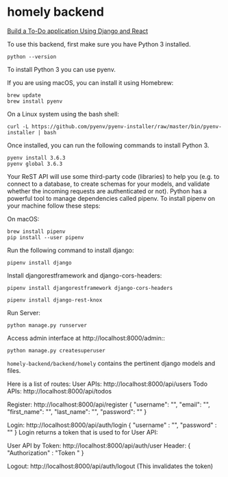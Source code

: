 # homely backend

[Build a To-Do application Using Django and React](https://scotch.io/tutorials/build-a-to-do-application-using-django-and-react?fbclid=IwAR3KwFbzFGKKPgKf3sgh5cE2ZpuQKmGq_Zi1Ff2613J-d6s-F5CM4m4Fcu4)

To use this backend, first make sure you have Python 3 installed.

```
python --version
```

To install Python 3 you can use pyenv.

If you are using macOS, you can install it using Homebrew:

```
brew update
brew install pyenv
```

On a Linux system using the bash shell:

```
curl -L https://github.com/pyenv/pyenv-installer/raw/master/bin/pyenv-installer | bash
```

Once installed, you can run the following commands to install Python 3.

```
pyenv install 3.6.3
pyenv global 3.6.3
```

Your ReST API will use some third-party code (libraries) to help you (e.g. to connect to a database, to create schemas for your models, and validate whether the incoming requests are authenticated or not). Python has a powerful tool to manage dependencies called pipenv. To install pipenv on your machine follow these steps:

On macOS:

```
brew install pipenv
pip install --user pipenv
```

Run the following command to install django:

```
pipenv install django
```

Install djangorestframework and django-cors-headers:

```
pipenv install djangorestframework django-cors-headers
```

```
pipenv install django-rest-knox
```

Run Server:

```
python manage.py runserver
```

Access admin interface at http://localhost:8000/admin::

```
python manage.py createsuperuser
```

`homely-backend/backend/homely` contains the pertinent django models and files.

Here is a list of routes:
User APIs: http://localhost:8000/api/users
Todo APIs: http://localhost:8000/api/todos

Register: http://localhost:8000/api/register
{
	"username": "",
	"email": "",
	"first_name": "",
	"last_name": "",
	"password": ""
}

Login: http://localhost:8000/api/auth/login
{
  "username" : "",
  "password" : ""
}
Login returns a token that is used to for User API:

User API by Token: http://localhost:8000/api/auth/user
Header:
{
  "Authorization" : "Token <INSERT TOKEN HERE>"
}

Logout: http://localhost:8000/api/auth/logout
(This invalidates the token)
